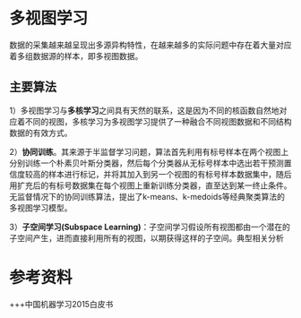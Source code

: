 # 多视图学习
数据的采集越来越呈现出多源异构特性，在越来越多的实际问题中存在着大量对应着多组数据源的样本，即多视图数据。

## 主要算法
1）多视图学习与**多核学习**之间具有天然的联系，这是因为不同的核函数自然地对应着不同的视图，多核学习为多视图学习提供了一种融合不同视图数据和不同结构数据的有效方式。

2）**协同训练**。其来源于半监督学习问题，算法首先利用有标号样本在两个视图上分别训练一个朴素贝叶斯分类器，然后每个分类器从无标号样本中选出若干预测置信度较高的样本进行标记，并将其加入到另一个视图的有标号样本数据集中，随后用扩充后的有标号数据集在每个视图上重新训练分类器，直至达到某一终止条件。
无监督情况下的协同训练算法，提出了k-means、k-medoids等经典聚类算法的多视图学习模型。

3）**子空间学习(Subspace Learning)**：子空间学习假设所有视图都由一个潜在的子空间产生，进而直接利用所有的视图，以期获得这样的子空间。典型相关分析

# 参考资料
+++中国机器学习2015白皮书